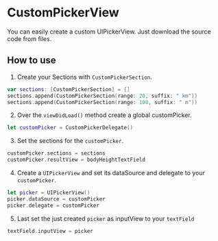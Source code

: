 # CustomPickerView
You can easily create a custom UIPickerView. Just download the source code from files.


## How to use

1. Create your Sections with `CustomPickerSection`.
```Swift
var sections: [CustomPickerSection] = []
sections.append(CustomPickerSection(range: 20, suffix: " km"))
sections.append(CustomPickerSection(range: 100, suffix: " m"))
```

2. Over the `viewDidLoad()` method create a global customPicker.
```Swift
let customPicker = CustomPickerDelegate()
```


3. Set the sections for the `customPicker`.
```Swift
customPicker.sections = sections
customPicker.resultView = bodyHeightTextField
```


4. Create a `UIPickerView` and set its dataSource and delegate to your `customPicker`.

```Swift
let picker = UIPickerView()
picker.dataSource = customPicker
picker.delegate = customPicker
```

5. Last set the just created `picker` as inputView to your `textField`
```Swift
textField.inputView = picker
```
